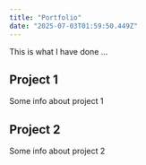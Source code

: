```yaml
---
title: "Portfolio"
date: "2025-07-03T01:59:50.449Z"
---
```



This is what I have done …


## Project 1

Some info about project 1


## Project 2

Some info about project 2

